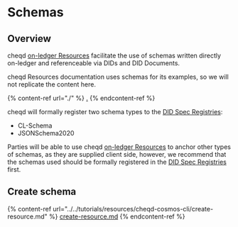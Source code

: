 # Schemas

## Overview

cheqd [on-ledger Resources](./) facilitate the use of schemas written directly on-ledger and referenceable via DIDs and DID Documents. &#x20;

cheqd Resources documentation uses schemas for its examples, so we will not replicate the content here.&#x20;

{% content-ref url="./" %}
[.](./)
{% endcontent-ref %}

cheqd will formally register two schema types to the [DID Spec Registries](https://www.w3.org/TR/did-spec-registries/):

* CL-Schema
* JSONSchema2020

Parties will be able to use cheqd [on-ledger Resources](./) to anchor other types of schemas, as they are supplied client side, however, we recommend that the schemas used should be formally registered in the [DID Spec Registries](https://www.w3.org/TR/did-spec-registries/) first.&#x20;

## Create schema

{% content-ref url="../../tutorials/resources/cheqd-cosmos-cli/create-resource.md" %}
[create-resource.md](../../tutorials/resources/cheqd-cosmos-cli/create-resource.md)
{% endcontent-ref %}

